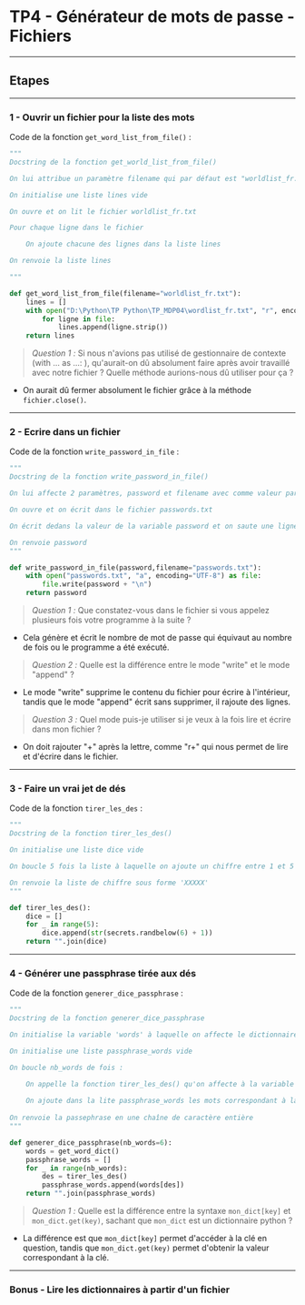 # TP4 - Générateur de mots de passe - Fichiers

---

## Etapes

---

### 1 - Ouvrir un fichier pour la liste des mots

Code de la fonction ```get_word_list_from_file()``` :

```python
"""
Docstring de la fonction get_world_list_from_file()

On lui attribue un paramètre filename qui par défaut est "worldlist_fr.txt"

On initialise une liste lines vide

On ouvre et on lit le fichier worldlist_fr.txt

Pour chaque ligne dans le fichier

    On ajoute chacune des lignes dans la liste lines

On renvoie la liste lines

"""

def get_word_list_from_file(filename="worldlist_fr.txt"):
    lines = []
    with open("D:\Python\TP Python\TP_MDP04\wordlist_fr.txt", "r", encoding="utf-8") as file:
        for ligne in file:
            lines.append(ligne.strip())
    return lines
```

> *Question 1 :* Si nous n'avions pas utilisé de gestionnaire de contexte (with ... as ...: ), qu'aurait-on dû absolument faire après avoir travaillé avec notre fichier ? Quelle méthode aurions-nous dû utiliser pour ça ?
- On aurait dû fermer absolument le fichier grâce à la méthode ```fichier.close()```.

---

### 2 - Ecrire dans un fichier

Code de la fonction ```write_password_in_file``` :

```python
"""
Docstring de la fonction write_password_in_file()

On lui affecte 2 paramètres, password et filename avec comme valeur par défaut passwords.txt

On ouvre et on écrit dans le fichier passwords.txt

On écrit dedans la valeur de la variable password et on saute une ligne

On renvoie password
"""

def write_password_in_file(password,filename="passwords.txt"):
    with open("passwords.txt", "a", encoding="UTF-8") as file:
        file.write(password + "\n")
    return password
```

> *Question 1 :* Que constatez-vous dans le fichier si vous appelez plusieurs fois votre programme à la suite ?
- Cela génère et écrit le nombre de mot de passe qui équivaut au nombre de fois ou le programme a été exécuté.
> *Question 2 :* Quelle est la différence entre le mode "write" et le mode "append" ?
- Le mode "write" supprime le contenu du fichier pour écrire à l'intérieur, tandis que le mode "append" écrit sans supprimer, il rajoute des lignes.
> *Question 3 :* Quel mode puis-je utiliser si je veux à la fois lire et écrire dans mon fichier ?
- On doit rajouter "+" après la lettre, comme "r+" qui nous permet de lire et d'écrire dans le fichier.

---

### 3 - Faire un vrai jet de dés

Code de la fonction ```tirer_les_des``` :

```python
"""
Docstring de la fonction tirer_les_des()

On initialise une liste dice vide

On boucle 5 fois la liste à laquelle on ajoute un chiffre entre 1 et 5

On renvoie la liste de chiffre sous forme 'XXXXX'
"""

def tirer_les_des():
    dice = []
    for _ in range(5):
        dice.append(str(secrets.randbelow(6) + 1))
    return "".join(dice)
```

---

### 4 - Générer une passphrase tirée aux dés

Code de la fonction ```generer_dice_passphrase``` :

```python
"""
Docstring de la fonction generer_dice_passphrase

On initialise la variable 'words' à laquelle on affecte le dictionnaire 'get_word_dict()'

On initialise une liste passphrase_words vide

On boucle nb_words de fois :

    On appelle la fonction tirer_les_des() qu'on affecte à la variable des
    
    On ajoute dans la lite passphrase_words les mots correspondant à la valeur 'XXXXX' du mot
    
On renvoie la passephrase en une chaîne de caractère entière
"""

def generer_dice_passphrase(nb_words=6):
    words = get_word_dict()
    passphrase_words = []
    for _ in range(nb_words):
        des = tirer_les_des()
        passphrase_words.append(words[des])
    return "".join(passphrase_words)
```

> *Question 1 :* Quelle est la différence entre la syntaxe ```mon_dict[key]``` et ```mon_dict.get(key)```, sachant que ```mon_dict``` est un dictionnaire python ?
- La différence est que ```mon_dict[key]``` permet d'accéder à la clé en question, tandis que ```mon_dict.get(key)``` permet d'obtenir la valeur correspondant à la clé.

---

### Bonus - Lire les dictionnaires à partir d'un fichier